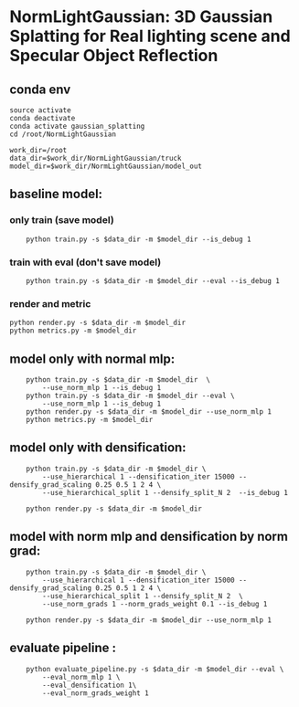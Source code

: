 # NormLightGaussian: 3D Gaussian Splatting for Real lighting scene and Specular Object Reflection


## conda env
```
source activate
conda deactivate
conda activate gaussian_splatting
cd /root/NormLightGaussian

work_dir=/root
data_dir=$work_dir/NormLightGaussian/truck
model_dir=$work_dir/NormLightGaussian/model_out

```

## baseline model:

### only train (save model)
```
    python train.py -s $data_dir -m $model_dir --is_debug 1
```

### train with eval (don't save model)
```
    python train.py -s $data_dir -m $model_dir --eval --is_debug 1
```

### render and metric
```
python render.py -s $data_dir -m $model_dir
python metrics.py -m $model_dir
```


## model only with normal mlp:
```
    python train.py -s $data_dir -m $model_dir  \
        --use_norm_mlp 1 --is_debug 1
    python train.py -s $data_dir -m $model_dir --eval \
        --use_norm_mlp 1 --is_debug 1
    python render.py -s $data_dir -m $model_dir --use_norm_mlp 1
    python metrics.py -m $model_dir

```

## model only with densification:
```
    python train.py -s $data_dir -m $model_dir \
        --use_hierarchical 1 --densification_iter 15000 --densify_grad_scaling 0.25 0.5 1 2 4 \
        --use_hierarchical_split 1 --densify_split_N 2  --is_debug 1
    
    python render.py -s $data_dir -m $model_dir
```

## model with norm mlp and densification by norm grad:
```
    python train.py -s $data_dir -m $model_dir \
        --use_hierarchical 1 --densification_iter 15000 --densify_grad_scaling 0.25 0.5 1 2 4 \
        --use_hierarchical_split 1 --densify_split_N 2  \
        --use_norm_grads 1 --norm_grads_weight 0.1 --is_debug 1

    python render.py -s $data_dir -m $model_dir --use_norm_mlp 1
```



## evaluate pipeline :

```
    python evaluate_pipeline.py -s $data_dir -m $model_dir --eval \
        --eval_norm_mlp 1 \
        --eval_densification 1\
        --eval_norm_grads_weight 1
```





